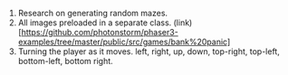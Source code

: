 1. Research on generating random mazes.
2. All images preloaded in a separate class. (link)[https://github.com/photonstorm/phaser3-examples/tree/master/public/src/games/bank%20panic]
3. Turning the player as it moves. left, right, up, down, top-right, top-left, bottom-left, bottom right. 